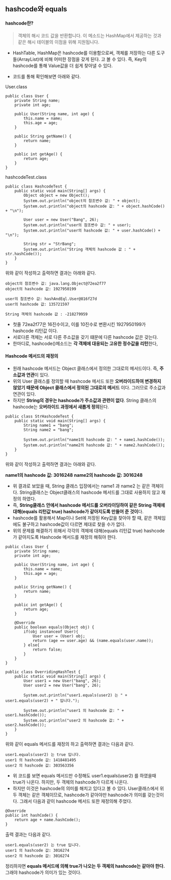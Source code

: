 ## hashcode와 equals

#### hashcode란?

> 객체의 해시 코드 값을 반환합니다. 이 메소드는 HashMap에서 제공하는 것과 같은 해시 테이블의 이점을 위해 지원됩니다.

- HashTable, HashMap은 hashcode를 이용함으로써, 객체를 저장하는 다른 도구들(ArrayList)에 비해 어떠한 장점을 갖게 된다. 고 볼 수 있다.
  즉, Key의 hashcode를 통해 Value값을 더 쉽게 찾아낼 수 있다.

- 코드를 통해 확인해보면 아래와 같다.

User.class

```
public class User {
    private String name;
    private int age;

    public User(String name, int age) {
        this.name = name;
        this.age = age;
    }

    public String getName() {
        return name;
    }

    public int getAge() {
        return age;
    }
}
```

hashcodeTest.class

```
public class HashcodeTest {
    public static void main(String[] args) {
        Object object = new Object();
        System.out.println("object의 참조변수 값: " + object);
        System.out.println("object의 hashcode 값: " + object.hashCode() + "\n");

        User user = new User("Bang", 26);
        System.out.println("user의 참조변수 값: " + user);
        System.out.println("user의 hashcode 값: " + user.hashCode() + "\n");

        String str = "StrBang";
        System.out.println("String 객체의 hashcode 값 : " + str.hashCode());
    }
}
```

위와 같이 작성하고 출력하면 결과는 아래와 같다.

~~~
object의 참조변수 값: java.lang.Object@72ea2f77
object의 hashcode 값: 1927950199

user의 참조변수 값: hashAndEql.User@816f27d
user의 hashcode 값: 135721597

String 객체의 hashcode 값 : -218279959
~~~

- 첫줄 72ea2f77은 16진수이고, 이를 10진수로 변환시킨 1927950199가 hashcode 리턴값 이다.
- 서로다른 객체는 서로 다른 주소값을 갖기 떄문에 다른 hashcode 값은 갖는다.
- 한마디로, hashcode()메소드는 **각 객체에 대응되는 고유한 정수값을 리턴**한다,



#### Hashcode 메서드의 재정의

- 원래 hashcode 메서드는 Object 클래스에서 정의한 그대로의 메서드이다.
  즉, **주소값과 연관**이 있다.
- 위의 User 클래스를 정의할 때 hashcode 메서드 또한 **오버라이드하여 변경하지 않았기 때문에 Object 클래스에서 정의된 그대로의 메서드** 이다. 그러므로 주소값과 연관이 있다.
- 하지만 **String의 경우는 hashcode가 주소값과 관련이 없다**.
  String 클래스의 hashcode는 **오버라이드 과정에서 새롭게 정의**된다.

```
public class StrHashcodeTest {
    public static void main(String[] args) {
        String name1 = "bang";
        String name2 = "bang";

        System.out.println("name1의 hashcode 값: " + name1.hashCode());
        System.out.println("name2의 hashcode 값: " + name2.hashCode());
    }
}
```

위와 같이 작성하고 출력하면 결과는 아래와 같다.

**name1의 hashcode 값: 3016248**
**name2의 hashcode 값: 3016248**

- 위 결과로 보았을 때, String 클래스 입장에서는 name1 과 name2 는 같은 객체이다.
  String클래스는 Object클래스의 hashcode 메서드를 그대로 사용하지 않고 재정의 하였다.
- 즉, **String클래스 안에서 hashcode 메서드를 오버라이딩하여 같은 String 객체에 대해(equals 리턴값 true) hashcode가 같아지도록 만들어 준 것이**다.
- hashcode를 활용해서 Map이나 Set에 저장된 Key값을 찾아야 할 때,
  같은 객체임에도 불구하고 hashcode값이 다르면 제대로 찾을 수가 없다.
- 위의 문제를 해결하기 위해서 각각의 객체에 대해(equals 리턴값 true) hashcode가 같아지도록
  Hashcode 메서드를 재정의 해줘야 한다.

```
public class User {
    private String name;
    private int age;

    public User(String name, int age) {
        this.name = name;
        this.age = age;
    }

    public String getName() {
        return name;
    }

    public int getAge() {
        return age;
    }

    @Override
    public boolean equals(Object obj) {
        if(obj instanceof User){
            User user = (User) obj;
            return (age == user.age) && (name.equals(user.name));
        } else{
            return false;
        }
    }
}
```

```
public class OverridingHashTest {
    public static void main(String[] args) {
        User user1 = new User("bang", 26);
        User user2 = new User("bang", 26);

        System.out.println("user1.equals(user2) 는 " + user1.equals(user2) + " 입니다.");

        System.out.println("user1 의 hashcode 값: " + user1.hashCode());
        System.out.println("user2 의 hashcode 값: " + user2.hashCode());
    }
}
```

위와 같이 equals 메서드를 재정의 하고 출력하면 결과는 다음과 같다.

~~~
user1.equals(user2) 는 true 입니다.
user1 의 hashcode 값: 1418481495
user2 의 hashcode 값: 303563356
~~~

- 위 코드를 보면  equals 메서드만 수정해도 user1.equals(user2) 를 하였을때 true가 나온다.
  하지만, 두 객체의 hashcode가 다르게 나온다.
- 하지만 이것은 hashcode의 의미를 해치고 있다고 볼 수 있다.
  User클래스에서 위 두 객체는 같은 객체이므로, hashcode가 같아야만 hashcode가 의미를 갖는것이다.
  그래서 다음과 같이 hashcode 메서드 또한 재정의해 주었다.

```
@Override
public int hashCode() {
    return age + name.hashCode();
}
```

출력 결과는 다음과 같다.

```
user1.equals(user2) 는 true 입니다.
user1 의 hashcode 값: 3016274
user2 의 hashcode 값: 3016274
```

정리하자면 **equals 메서드에 의해 true가 나오는 두 객체의 hashcode는 같아야 한다.**
그래야 hashcode가 의미가 있는 것이다.

